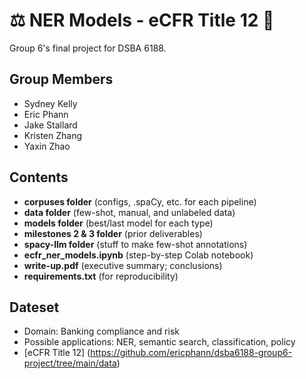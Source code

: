# ⚖️ NER Models - eCFR Title 12 🏦

Group 6's final project for DSBA 6188.

## Group Members
- Sydney Kelly
- Eric Phann
- Jake Stallard
- Kristen Zhang
- Yaxin Zhao

## Contents
- __corpuses folder__ (configs, .spaCy, etc. for each pipeline)
- __data folder__ (few-shot, manual, and unlabeled data)
- __models folder__ (best/last model for each type)
- __milestones 2 & 3 folder__ (prior deliverables)
- __spacy-llm folder__ (stuff to make few-shot annotations)
- __ecfr_ner_models.ipynb__ (step-by-step Colab notebook)
- __write-up.pdf__ (executive summary; conclusions)
- __requirements.txt__ (for reproducibility)

## Dateset
- Domain: Banking compliance and risk
- Possible applications: NER, semantic search, classification, policy 
- [eCFR Title 12] (https://github.com/ericphann/dsba6188-group6-project/tree/main/data)
